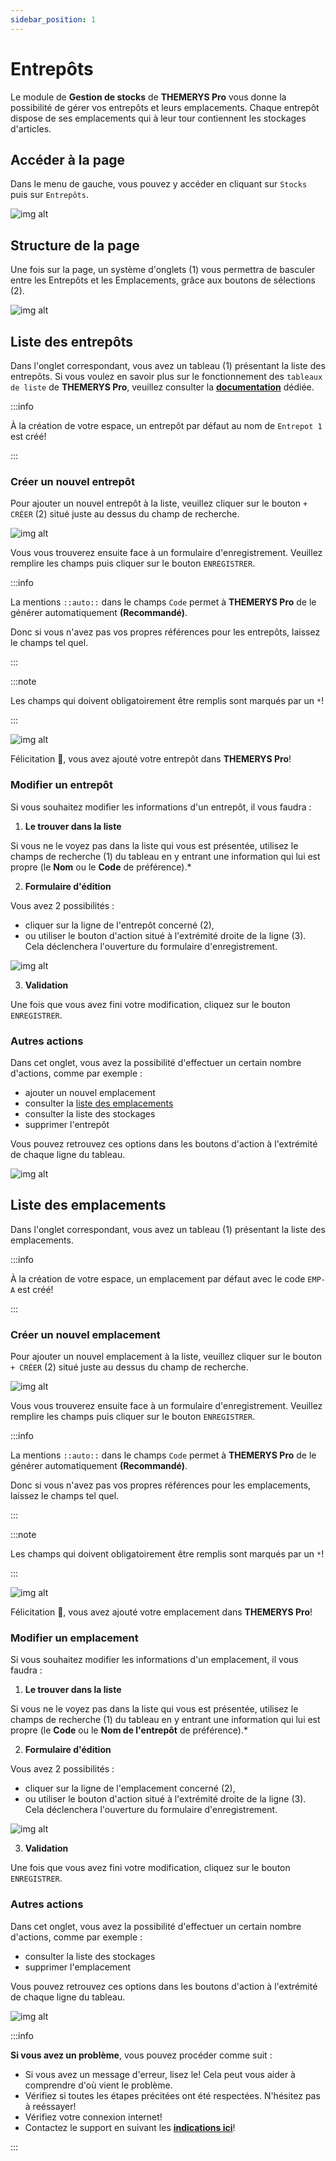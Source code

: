 ```yaml
---
sidebar_position: 1
---
```


# Entrepôts

Le module de **Gestion de stocks** de **THEMERYS Pro** vous donne la possibilité de gérer vos entrepôts et leurs emplacements. 
Chaque entrepôt dispose de ses emplacements qui à leur tour contiennent les stockages d'articles.

## Accéder à la page
Dans le menu de gauche, vous pouvez y accéder en cliquant sur `Stocks` puis sur `Entrepôts`.

![img alt](/img/entrepots-goto.png)

## Structure de la page
Une fois sur la page, un système d'onglets (1) vous permettra de basculer entre les Entrepôts et les Emplacements, grâce aux boutons de sélections (2).

![img alt](/img/entrepots-structure.png)

## Liste des entrepôts
Dans l'onglet correspondant, vous avez un tableau (1) présentant la liste des entrepôts.
Si vous voulez en savoir plus sur le fonctionnement des `tableaux de liste` de **THEMERYS Pro**, veuillez consulter
la **[documentation](../outils/tableaux)** dédiée.

:::info

À la création de votre espace, un entrepôt par défaut au nom de `Entrepot 1` est créé!

:::

### Créer un nouvel entrepôt
Pour ajouter un nouvel entrepôt à la liste, veuillez cliquer sur le bouton `+ CRÉER` (2) situé juste au dessus du champ de recherche.

![img alt](/img/entrepots-creation.png)

Vous vous trouverez ensuite face à un formulaire d'enregistrement. Veuillez remplire les champs puis cliquer sur le bouton `ENREGISTRER`.

:::info

La mentions `::auto::` dans le champs `Code` permet à  **THEMERYS Pro** de le générer automatiquement **(Recommandé)**.

Donc si vous n'avez pas vos propres références pour les entrepôts, laissez le champs tel quel.

:::

:::note

Les champs qui doivent obligatoirement être remplis sont marqués par un `*`!

:::

![img alt](/img/entrepots-creation-form.png)

Félicitation 🎊, vous avez ajouté votre entrepôt dans  **THEMERYS Pro**!

### Modifier un entrepôt
Si vous souhaitez modifier les informations d'un entrepôt, il vous faudra :
1. **Le trouver dans la liste** 

Si vous ne le voyez pas dans la liste qui vous est présentée, utilisez le champs de recherche (1) du tableau
en y entrant une information qui lui est propre (le **Nom** ou le **Code** de préférence).*

2. **Formulaire d'édition** 

Vous avez 2 possibilités : 
- cliquer sur la ligne de l'entrepôt concerné (2),
- ou utiliser le bouton d'action situé à l'extrémité droite de la ligne (3).
Cela déclenchera l'ouverture du formulaire d'enregistrement.

![img alt](/img/entrepots-modifier.png)

3. **Validation**

Une fois que vous avez fini votre modification, cliquez sur le bouton `ENREGISTRER`.

### Autres actions
Dans cet onglet, vous avez la possibilité d'effectuer un certain nombre d'actions, comme par exemple : 
- ajouter un nouvel emplacement
- consulter la [liste des emplacements](#liste-des-emplacements)
- consulter la liste des stockages
- supprimer l'entrepôt

Vous pouvez retrouvez ces options dans les boutons d'action à l'extrémité de chaque ligne du tableau.

![img alt](/img/entrepots-action-bouton.png)

## Liste des emplacements
Dans l'onglet correspondant, vous avez un tableau (1) présentant la liste des emplacements.

:::info

À la création de votre espace, un emplacement par défaut avec le code `EMP-A` est créé!

:::

### Créer un nouvel emplacement
Pour ajouter un nouvel emplacement à la liste, veuillez cliquer sur le bouton `+ CRÉER` (2) situé juste au dessus du champ de recherche.

![img alt](/img/emplacements-creation.png)

Vous vous trouverez ensuite face à un formulaire d'enregistrement. Veuillez remplire les champs puis cliquer sur le bouton `ENREGISTRER`.

:::info

La mentions `::auto::` dans le champs `Code` permet à  **THEMERYS Pro** de le générer automatiquement **(Recommandé)**.

Donc si vous n'avez pas vos propres références pour les emplacements, laissez le champs tel quel.

:::

:::note

Les champs qui doivent obligatoirement être remplis sont marqués par un `*`!

:::

![img alt](/img/emplacements-creation-form.png)

Félicitation 🎊, vous avez ajouté votre emplacement dans  **THEMERYS Pro**!

### Modifier un emplacement
Si vous souhaitez modifier les informations d'un emplacement, il vous faudra :
1. **Le trouver dans la liste** 

Si vous ne le voyez pas dans la liste qui vous est présentée, utilisez le champs de recherche (1) du tableau
en y entrant une information qui lui est propre (le **Code** ou le **Nom de l'entrepôt**  de préférence).*

2. **Formulaire d'édition** 

Vous avez 2 possibilités : 
- cliquer sur la ligne de l'emplacement concerné (2),
- ou utiliser le bouton d'action situé à l'extrémité droite de la ligne (3).
Cela déclenchera l'ouverture du formulaire d'enregistrement.

![img alt](/img/emplacements-modifier.png)

3. **Validation**

Une fois que vous avez fini votre modification, cliquez sur le bouton `ENREGISTRER`.

### Autres actions
Dans cet onglet, vous avez la possibilité d'effectuer un certain nombre d'actions, comme par exemple : 
- consulter la liste des stockages
- supprimer l'emplacement

Vous pouvez retrouvez ces options dans les boutons d'action à l'extrémité de chaque ligne du tableau.

![img alt](/img/emplacements-action-bouton.png)

:::info

**Si vous avez un problème**, vous pouvez procéder comme suit :
- Si vous avez un message d'erreur, lisez le! Cela peut vous aider à comprendre d'où vient le problème.
- Vérifiez si toutes les étapes précitées ont été respectées. N'hésitez pas à reéssayer!
- Vérifiez votre connexion internet!
- Contactez le support en suivant les **[indications ici](../outils/contact-support)**!

:::

